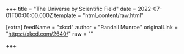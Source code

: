 
+++
title = "The Universe by Scientific Field"
date = 2022-07-01T00:00:00.000Z
template = "html_content/raw.html"

[extra]
feedName = "xkcd"
author = "Randall Munroe"
originalLink = "https://xkcd.com/2640/"
raw = ""

+++

